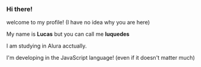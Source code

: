 ### Hi there! 

welcome to my profile! (I have no idea why you are here)

My name is **Lucas** but you can call me **luquedes**

I am studying in Alura acctually. 

I'm developing in the JavaScript language! (even if it doesn't matter much)
